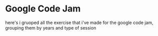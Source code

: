 # Google Code Jam

here's i gruoped all the exercise that i've made for the google code jam, grouping them by years and type of session